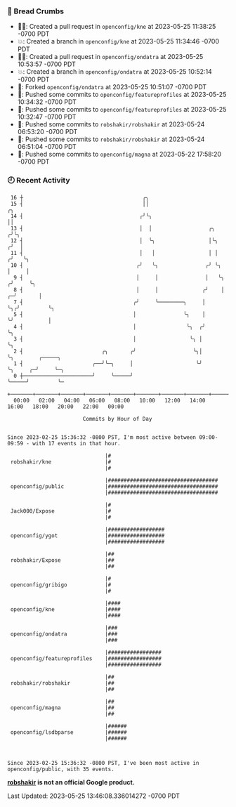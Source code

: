 ### 🍞 Bread Crumbs

 * ✍🏼: Created a pull request in `openconfig/kne` at 2023-05-25 11:38:25 -0700 PDT
 * 💥: Created a branch in `openconfig/kne` at 2023-05-25 11:34:46 -0700 PDT
 * ✍🏼: Created a pull request in `openconfig/ondatra` at 2023-05-25 10:53:57 -0700 PDT
 * 💥: Created a branch in `openconfig/ondatra` at 2023-05-25 10:52:14 -0700 PDT
 * 🍴: Forked `openconfig/ondatra` at 2023-05-25 10:51:07 -0700 PDT
 * 🚢: Pushed some commits to `openconfig/featureprofiles` at 2023-05-25 10:34:32 -0700 PDT
 * 🚢: Pushed some commits to `openconfig/featureprofiles` at 2023-05-25 10:32:47 -0700 PDT
 * 🚢: Pushed some commits to `robshakir/robshakir` at 2023-05-24 06:53:20 -0700 PDT
 * 🚢: Pushed some commits to `robshakir/robshakir` at 2023-05-24 06:51:04 -0700 PDT
 * 🚢: Pushed some commits to `openconfig/magna` at 2023-05-22 17:58:20 -0700 PDT

### 🕘 Recent Activity
```
 16 ┼                                      ╭╮
 15 ┤                                      ││                                ╭╮
 14 ┤                                     ╭╯╰╮                               ││
 13 ┤                                     │  │                  ╭╮          ╭╯╰╮
 12 ┤                                     │  ╰╮                 │╰╮        ╭╯  │
 11 ┤                                     │   │                 │ │       ╭╯   ╰╮
 10 ┤                                    ╭╯   ╰╮               ╭╯ ╰╮      │     │
  9 ┤                                    │     │               │   ╰╮    ╭╯     ╰╮
  8 ┤                                    │     │              ╭╯    │  ╭─╯       │
  7 ┤                                   ╭╯     ╰────────╮     │     ╰╮╭╯         ╰╮
  5 ┤                                   │               ╰╮    │      ╰╯           │
  4 ┤                                   │                ╰╮  ╭╯                   ╰╮
  3 ┤                                   │                 ╰╮ │                     ╰╮
  2 ┤                         ╭╮       ╭╯                  ╰╮│                      ╰╮        ╭─────╮
  1 ┤                      ╭──╯╰─╮     │                    ╰╯                       ╰╮     ╭─╯     ╰─╮
  0 ┼──────────────────────╯     ╰─────╯                                              ╰─────╯         ╰─
    +───────+───────+───────+───────+───────+───────+───────+───────+───────+───────+───────+───────+────
  00:00   02:00   04:00   06:00   08:00   10:00   12:00   14:00   16:00   18:00   20:00   22:00   00:00   

						Commits by Hour of Day


Since 2023-02-25 15:36:32 -0800 PST, I'm most active between 09:00-09:59 - with 17 events in that hour.

```



```
                               |#
 robshakir/kne                 |#
                               |#

                               |###################################
 openconfig/public             |###################################
                               |###################################

                               |#
 Jack000/Expose                |#
                               |#

                               |##################
 openconfig/ygot               |##################
                               |##################

                               |##
 robshakir/Expose              |##
                               |##

                               |#
 openconfig/gribigo            |#
                               |#

                               |####
 openconfig/kne                |####
                               |####

                               |###
 openconfig/ondatra            |###
                               |###

                               |#################
 openconfig/featureprofiles    |#################
                               |#################

                               |##
 robshakir/robshakir           |##
                               |##

                               |##
 openconfig/magna              |##
                               |##

                               |######
 openconfig/lsdbparse          |######
                               |######



Since 2023-02-25 15:36:32 -0800 PST, I've been most active in openconfig/public, with 35 events.

```
**[robshakir](mailto:robjs@google.com) is not an official Google product.**  


Last Updated: 2023-05-25 13:46:08.336014272 -0700 PDT
